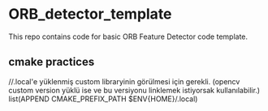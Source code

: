 # ORB_detector_template
This repo contains code for basic ORB Feature Detector code template.


## cmake practices

//.local'e yüklenmiş custom libraryinin görülmesi için gerekli. (opencv custom version yüklü ise ve bu versiyonu linklemek istiyorsak kullanılabilir.)
list(APPEND CMAKE_PREFIX_PATH $ENV{HOME}/.local)

